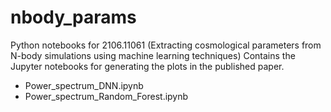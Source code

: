 # nbody_params
Python notebooks for 2106.11061 (Extracting cosmological parameters from N-body simulations using machine learning techniques)
Contains the Jupyter notebooks for generating the plots in the published paper.
- Power_spectrum_DNN.ipynb
- Power_spectrum_Random_Forest.ipynb
